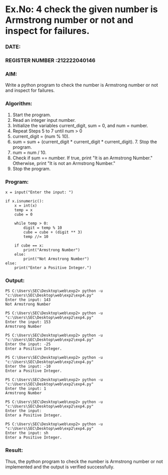 # Ex.No: 4 check the given number is Armstrong number or not and inspect for failures.

### DATE:                                                                            
### REGISTER NUMBER :212222040146


### AIM: 
Write a python program to check the number is Armstrong number or not and inspect for failures.


### Algorithm:
1.  Start the program.
2.	Read an integer input number.
3.	Initialize the variables current_digit, sum = 0, and num = number.
4.	Repeat Steps 5 to 7 until num > 0
5.	current_digit = (num % 10).
6.	sum = sum + (current_digit * current_digit * current_digit). 7. Stop the program.
7.	num = num / 10.
8.	Check if sum == number. If true, print "It is an Armstrong Number." Otherwise, print "It is not an Armstrong Number."
9.	Stop the program.

### Program:
```
x = input("Enter the input: ")

if x.isnumeric(): 
    x = int(x)
    temp = x
    cube = 0

    while temp > 0: 
        digit = temp % 10
        cube = cube + (digit ** 3)
        temp //= 10

    if cube == x: 
        print("Armstrong Number")
    else: 
        print("Not Armstrong Number")
else: 
    print("Enter a Positive Integer.")

```

### Output:

```
PS C:\Users\SEC\Desktop\web\exp2> python -u "c:\Users\SEC\Desktop\web\exp2\exp4.py"
Enter the input: 143
Not Armstrong Number

PS C:\Users\SEC\Desktop\web\exp2> python -u "c:\Users\SEC\Desktop\web\exp2\exp4.py"
Enter the input: 153
Armstrong Number

PS C:\Users\SEC\Desktop\web\exp2> python -u "c:\Users\SEC\Desktop\web\exp2\exp4.py"
Enter the input: -25
Enter a Positive Integer.

PS C:\Users\SEC\Desktop\web\exp2> python -u "c:\Users\SEC\Desktop\web\exp2\exp4.py"
Enter the input: -10
Enter a Positive Integer.

PS C:\Users\SEC\Desktop\web\exp2> python -u "c:\Users\SEC\Desktop\web\exp2\exp4.py"
Enter the input: 1
Armstrong Number

PS C:\Users\SEC\Desktop\web\exp2> python -u "c:\Users\SEC\Desktop\web\exp2\exp4.py"
Enter the input:  
Enter a Positive Integer.

PS C:\Users\SEC\Desktop\web\exp2> python -u "c:\Users\SEC\Desktop\web\exp2\exp4.py"
Enter the input: sh
Enter a Positive Integer.
```




### Result:
Thus, the python program to check the number is Armstrong number or not implemented and the output is verified successfully.



